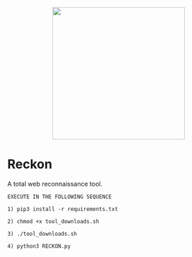 

<p align="center">
<img src="https://i.ibb.co/qBmjsHg/Reckon.png" width="300px" height="300px">
</p>

# Reckon
A total web reconnaissance tool.

    EXECUTE IN THE FOLLOWING SEQUENCE

    1) pip3 install -r requirements.txt

    2) chmod +x tool_downloads.sh

    3) ./tool_downloads.sh

    4) python3 RECKON.py
